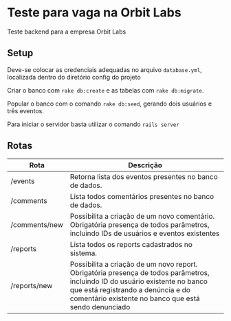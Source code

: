 # Teste para vaga na Orbit Labs

Teste backend para a empresa Orbit Labs

## Setup

Deve-se colocar as credenciais adequadas no arquivo ``` database.yml ```, localizada dentro do diretório config do projeto

Criar o banco com ```rake db:create``` e as tabelas com ```rake db:migrate```.

Popular o banco com o comando ```rake db:seed```,  gerando dois usuários e três eventos.

Para iniciar o servidor basta utilizar o comando ```rails server```

## Rotas

| Rota | Descrição |
|------|-----------|
| /events| Retorna lista dos eventos presentes no banco de dados.|
| /comments | Lista todos comentários presentes no banco de dados.|
| /comments/new | Possibilita a criação de um novo comentário. Obrigatória presença de todos parâmetros, incluindo IDs de usuários e eventos existentes|
| /reports | Lista todos os reports cadastrados no sistema.|
| /reports/new | Possibilita a criação de um novo report. Obrigatória presença de todos parâmetros, incluindo ID do usuário existente no banco que está registrando a denúncia e do comentário existente no banco que está sendo denunciado|
